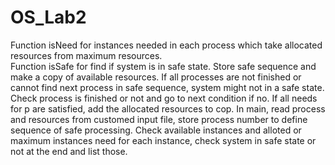 # OS_Lab2
Function isNeed for instances needed in each process which take allocated resources from maximum resources.  
Function isSafe for find if system is in safe state.  Store safe sequence and make a copy of available resources. If all processes are not finished or cannot find next process in safe sequence, system might not in a safe state. Check process is finished or not and go to next condition if no.
If all needs for p are satisfied, add the allocated resources to cop.
In main, read process and resources from customed input file, store process number to define sequence of safe processing. Check available instances and alloted or maximum instances need for each instance, check system in safe state or not at the end and list those.
